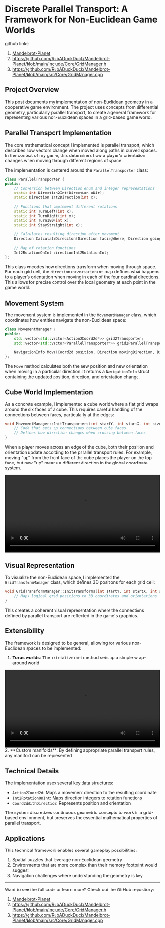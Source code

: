 # Discrete Parallel Transport: A Framework for Non-Euclidean Game Worlds

github links:  
1. [Mandelbrot-Planet](https://github.com/RubADuckDuck/Mandelbrot-Planet) 
2. <https://github.com/RubADuckDuck/Mandelbrot-Planet/blob/main/include/Core/GridManager.h>
3. <https://github.com/RubADuckDuck/Mandelbrot-Planet/blob/main/src/Core/GridManager.cpp>

## Project Overview

This post documents my implementation of non-Euclidean geometry in a cooperative game environment. The project uses concepts from differential geometry, particularly parallel transport, to create a general framework for representing various non-Euclidean spaces in a grid-based game world.

## Parallel Transport Implementation

The core mathematical concept I implemented is parallel transport, which describes how vectors change when moved along paths in curved spaces. In the context of my game, this determines how a player's orientation changes when moving through different regions of space.

The implementation is centered around the `ParallelTransporter` class:

```cpp
class ParallelTransporter {
public:
    // Conversion between Direction enum and integer representations
    static int Direction2Int(Direction xDir);
    static Direction Int2Direction(int x);
    
    // Functions that implement different rotations
    static int TurnLeft(int x);
    static int TurnRight(int x);
    static int Turn180(int x);
    static int StayStraight(int x);
    
    // Calculates resulting direction after movement
    Direction CalculateDireciton(Direction facingWhere, Direction goingWhere);
    
    // Map of rotation functions
    Int2RotationOnInt directionInt2RotationInt;
};
```

This class encodes how directions transform when moving through space. For each grid cell, the `directionInt2RotationInt` map defines what happens to a player's orientation when moving in each of the four cardinal directions. This allows for precise control over the local geometry at each point in the game world.

## Movement System

The movement system is implemented in the `MovementManager` class, which coordinates how entities navigate the non-Euclidean space:

```cpp
class MovementManager {
public:
    std::vector<std::vector<Action2Coord2d*>> grid2Transporter;
    std::vector<std::vector<ParallelTransporter*>> grid2ParallelTransporter;
    
    NavigationInfo Move(Coord2d position, Direction movingDirection, Direction facingDirection);
};
```

The `Move` method calculates both the new position and new orientation when moving in a particular direction. It returns a `NavigationInfo` struct containing the updated position, direction, and orientation change.

## Cube World Implementation

As a concrete example, I implemented a cube world where a flat grid wraps around the six faces of a cube. This requires careful handling of the connections between faces, particularly at the edges:

```cpp
void MovementManager::InitTransporters(int startY, int startX, int size) {
    // Code that sets up connections between cube faces
    // Defines how direction changes when crossing between faces
}
```

When a player moves across an edge of the cube, both their position and orientation update according to the parallel transport rules. For example, moving "up" from the front face of the cube places the player on the top face, but now "up" means a different direction in the global coordinate system.

<video width="100%" controls>
   <source src="/assets/videos/cube_demo.mp4" type="video/mp4">
   Your browser does not support the video tag.
</video>

## Visual Representation

To visualize the non-Euclidean space, I implemented the `GridTransformManager` class, which defines 3D positions for each grid cell:

```cpp
void GridTransformManager::InitTransforms(int startY, int startX, int size) {
    // Maps logical grid positions to 3D coordinates and orientations
}
```

This creates a coherent visual representation where the connections defined by parallel transport are reflected in the game's graphics.

## Extensibility

The framework is designed to be general, allowing for various non-Euclidean spaces to be implemented:

1. **Torus worlds**: The `InitializeTori` method sets up a simple wrap-around world
<video width="100%" controls>
   <source src="/assets/videos/torus_demo.mp4" type="video/mp4">
   Your browser does not support the video tag.
</video>
2. **Custom manifolds**: By defining appropriate parallel transport rules, any manifold can be represented

## Technical Details

The implementation uses several key data structures:

- `Action2Coord2d`: Maps a movement direction to the resulting coordinate
- `Int2RotationOnInt`: Maps direction integers to rotation functions
- `Coord2dWithDirection`: Represents position and orientation

The system discretizes continuous geometric concepts to work in a grid-based environment, but preserves the essential mathematical properties of parallel transport.

## Applications

This technical framework enables several gameplay possibilities:

1. Spatial puzzles that leverage non-Euclidean geometry
2. Environments that are more complex than their memory footprint would suggest
3. Navigation challenges where understanding the geometry is key

---
Want to see the full code or learn more? Check out the GitHub repository: 

1. [Mandelbrot-Planet](https://github.com/RubADuckDuck/Mandelbrot-Planet) 
2. <https://github.com/RubADuckDuck/Mandelbrot-Planet/blob/main/include/Core/GridManager.h>
3. <https://github.com/RubADuckDuck/Mandelbrot-Planet/blob/main/src/Core/GridManager.cpp>